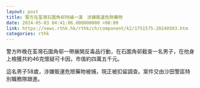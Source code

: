 ```yaml
---
layout: post
title: 警方在荃灣石圍角邨拘捕一漢　涉嫌販運危險藥物
date: 2024-05-03 04:41:06.000000000 +08:00
link: https://news.rthk.hk/rthk/ch/component/k2/1751575-20240503.htm
categories: rthk
---
```


警方昨晚在荃灣石圍角邨一帶展開反毒品行動，在石圍角邨截查一名男子，在他身上檢獲共約46克懷疑可卡因，市值約四萬五千元。

這名男子58歲，涉嫌販運危險藥物被捕，現正被扣留調查。案件交由沙田警區特別職務隊跟進。
